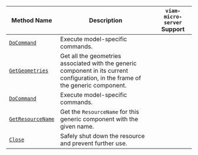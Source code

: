 <!-- prettier-ignore -->
| Method Name | Description | `viam-micro-server` Support |
| ----------- | ----------- | --------------------------- |
| [`DoCommand`](/dev/reference/apis/components/generic/#docommand) | Execute model-specific commands. | <p class="center-text"><i class="fas fa-check" title="yes"></i></p> |
| [`GetGeometries`](/dev/reference/apis/components/generic/#getgeometries) | Get all the geometries associated with the generic component in its current configuration, in the frame of the generic component. | <p class="center-text"><i class="fas fa-times" title="no"></i></p> |
| [`DoCommand`](/dev/reference/apis/components/generic/#docommand) | Execute model-specific commands. |
| [`GetResourceName`](/dev/reference/apis/components/generic/#getresourcename) | Get the `ResourceName` for this generic component with the given name. | <p class="center-text"><i class="fas fa-times" title="no"></i></p> |
| [`Close`](/dev/reference/apis/components/generic/#close) | Safely shut down the resource and prevent further use. | <p class="center-text"><i class="fas fa-times" title="no"></i></p> |
